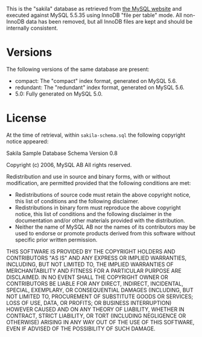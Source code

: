 This is the "sakila" database as retrieved from [the MySQL website](http://dev.mysql.com/doc/index-other.html) and executed against MySQL 5.5.35 using InnoDB "file per table" mode. All non-InnoDB data has been removed, but all InnoDB files are kept and should be internally consistent.

# Versions #

The following versions of the same database are present:

 * compact: The "compact" index format, generated on MySQL 5.6.
 * redundant: The "redundant" index format, generated on MySQL 5.6.
 * 5.0: Fully generated on MySQL 5.0.

# License #

At the time of retrieval, within `sakila-schema.sql` the following copyright notice appeared:

Sakila Sample Database Schema
Version 0.8

Copyright (c) 2006, MySQL AB
All rights reserved.

Redistribution and use in source and binary forms, with or without modification, are permitted provided that the following conditions are met:

 * Redistributions of source code must retain the above copyright notice, this list of conditions and the following disclaimer.
 * Redistributions in binary form must reproduce the above copyright notice, this list of conditions and the following disclaimer in the documentation and/or other materials provided with the distribution.
 * Neither the name of MySQL AB nor the names of its contributors may be used to endorse or promote products derived from this software without specific prior written permission.

THIS SOFTWARE IS PROVIDED BY THE COPYRIGHT HOLDERS AND CONTRIBUTORS "AS IS" AND ANY EXPRESS OR IMPLIED WARRANTIES, INCLUDING, BUT NOT LIMITED TO, THE IMPLIED WARRANTIES OF MERCHANTABILITY AND FITNESS FOR A PARTICULAR PURPOSE ARE DISCLAIMED. IN NO EVENT SHALL THE COPYRIGHT OWNER OR CONTRIBUTORS BE LIABLE FOR ANY DIRECT, INDIRECT, INCIDENTAL, SPECIAL, EXEMPLARY, OR CONSEQUENTIAL DAMAGES (INCLUDING, BUT NOT LIMITED TO, PROCUREMENT OF SUBSTITUTE GOODS OR SERVICES; LOSS OF USE, DATA, OR PROFITS; OR BUSINESS INTERRUPTION) HOWEVER CAUSED AND ON ANY THEORY OF LIABILITY, WHETHER IN CONTRACT, STRICT LIABILITY, OR TORT (INCLUDING NEGLIGENCE OR OTHERWISE) ARISING IN ANY WAY OUT OF THE USE OF THIS SOFTWARE, EVEN IF ADVISED OF THE POSSIBILITY OF SUCH DAMAGE.
